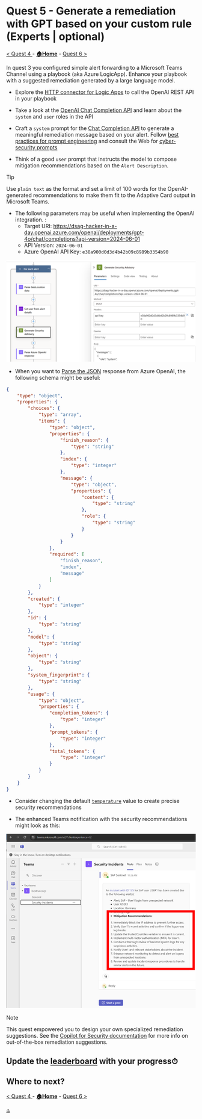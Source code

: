 # Quest 5 - Generate a remediation with GPT based on your custom rule (Experts | optional)

[< Quest 4 ](quest4.md) - **[🏠Home](../README.md)** - [ Quest 6 >](quest6.md)

In quest 3 you configured simple alert forwarding to a Microsoft Teams Channel using a playbook (aka Azure LogicApp). Enhance your playbook with a suggested remediation generated by a large language model.

* Explore the [HTTP connector for Logic Apps](https://learn.microsoft.com/en-us/azure/connectors/connectors-native-http?tabs=consumption#connector-technical-reference) to call the OpenAI REST API in your playbook

* Take a look at the [OpenAI Chat Completion API](https://platform.openai.com/docs/guides/chat-completions/overview) and learn about the `system` and `user` roles in the API

* Craft a `system` prompt for the [Chat Completion API](https://platform.openai.com/docs/guides/chat-completions/overview) to generate a meaningful remediation message based on your alert. Follow [best practices for prompt engineering](https://learn.microsoft.com/en-us/azure/ai-services/openai/concepts/advanced-prompt-engineering?pivots=programming-language-chat-completions#system-message) and consult the Web for [cyber-security prompts](https://github.com/DummyKitty/Cyber-Security-chatGPT-prompt)

* Think of a good `user` prompt that instructs the model to compose mitigation recommendations based on the `Alert Description`.

> [!TIP]
> Use `plain text` as the format and set a limit of 100 words for the OpenAI-generated recommendations to make them fit to the Adaptive Card output in Microsoft Teams.

* The following parameters may be useful when implementing the OpenAI integration. :
  * Target URI: https://dsag-hacker-in-a-day.openai.azure.com/openai/deployments/gpt-4o/chat/completions?api-version=2024-06-01
  * API Version: `2024-06-01`
  * Azure OpenAI API Key: `e38a900d0d3d4b42b09c8989b3354b90`

<p align="center" width="100%">
<img alt="Step 32" src="assets/quest5/5-1.png"  width="600">
</p>

* When you want to [Parse the JSON](https://learn.microsoft.com/en-us/azure/logic-apps/logic-apps-perform-data-operations?tabs=consumption#parse-json-action) response from Azure OpenAI, the following schema might be useful:
``` json
{
    "type": "object",
    "properties": {
        "choices": {
            "type": "array",
            "items": {
                "type": "object",
                "properties": {
                    "finish_reason": {
                        "type": "string"
                    },
                    "index": {
                        "type": "integer"
                    },
                    "message": {
                        "type": "object",
                        "properties": {
                            "content": {
                                "type": "string"
                            },
                            "role": {
                                "type": "string"
                            }
                        }
                    }
                },
                "required": [
                    "finish_reason",
                    "index",
                    "message"
                ]
            }
        },
        "created": {
            "type": "integer"
        },
        "id": {
            "type": "string"
        },
        "model": {
            "type": "string"
        },
        "object": {
            "type": "string"
        },
        "system_fingerprint": {
            "type": "string"
        },
        "usage": {
            "type": "object",
            "properties": {
                "completion_tokens": {
                    "type": "integer"
                },
                "prompt_tokens": {
                    "type": "integer"
                },
                "total_tokens": {
                    "type": "integer"
                }
            }
        }
    }
}
```

* Consider changing the default [`temperature`](https://gptforwork.com/guides/openai-gpt3-temperature) value to create precise security recommendations

* The enhanced Teams notification with the security recommendations might look as this: 

<p align="center" width="100%">
<img alt="Step 32" src="assets/quest5/5-2.png"  width="600">
</p>

> [!NOTE]
> This quest empowered you to design your own specialized remediation suggestions. See the [Copilot for Security documentation](https://microsoft.github.io/PartnerResources/skilling/microsoft-security-academy/microsoft-copilot-for-security#use-cases) for more info on out-of-the-box remediation suggestions.

## Update the [leaderboard](https://forms.office.com/r/aYH8rh7vp5) with your progress⏱

## Where to next?

[< Quest 4 ](quest4.md) - **[🏠Home](../README.md)** - [ Quest 6 >](quest6.md)

[🔝](#)
